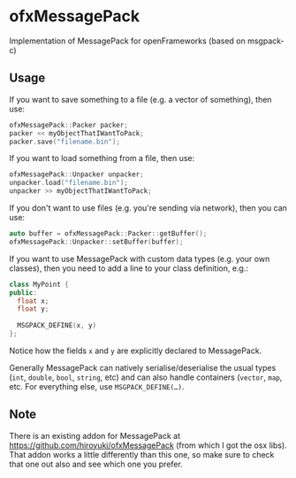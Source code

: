 ofxMessagePack
==============

Implementation of MessagePack for openFrameworks (based on msgpack-c)

Usage
-----

If you want to save something to a file (e.g. a vector of something), then use:

```cpp
ofxMessagePack::Packer packer;
packer << myObjectThatIWantToPack;
packer.save("filename.bin");
```

If you want to load something from a file, then use:

```cpp
ofxMessagePack::Unpacker unpacker;
unpacker.load("filename.bin");
unpacker >> myObjectThatIWantToPack;
```

If you don't want to use files (e.g. you're sending via network), then you can use:

```cpp
auto buffer = ofxMessagePack::Packer::getBuffer();
ofxMessagePack::Unpacker::setBuffer(buffer);
```

If you want to use MessagePack with custom data types (e.g. your own classes), then you need to add a line to your class definition, e.g.:

```cpp
class MyPoint {
public:
  float x;
  float y;
  
  MSGPACK_DEFINE(x, y)
};
```

Notice how the fields `x` and `y` are explicitly declared to MessagePack.

Generally MessagePack can natively serialise/deserialise the usual types (`int`, `double`, `bool`, `string`, etc) and can also handle containers (`vector`, `map`, etc. For everything else, use `MSGPACK_DEFINE(…)`.

Note
----

There is an existing addon for MessagePack at https://github.com/hiroyuki/ofxMessagePack (from which I got the osx libs). That addon works a little differently than this one, so make sure to check that one out also and see which one you prefer.
